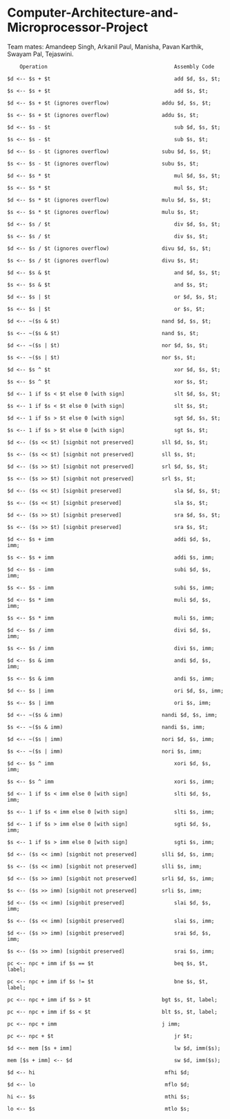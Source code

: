 # Computer-Architecture-and-Microprocessor-Project

Team mates: Amandeep Singh, Arkanil Paul, Manisha, Pavan Karthik, Swayam Pal, Tejaswini.

	
  
  
        Operation		                                  Assembly Code
		
	$d <-- $s + $t 		                                  add $d, $s, $t;
			
	$s <-- $s + $t 		                                  add $s, $t;
			
	$d <-- $s + $t (ignores overflow)		          addu $d, $s, $t;
			
	$s <-- $s + $t (ignores overflow)		          addu $s, $t;
			
	$d <-- $s - $t 		                                  sub $d, $s, $t;
			
	$s <-- $s - $t 		                                  sub $s, $t;
			
	$d <-- $s - $t (ignores overflow)		          subu $d, $s, $t;
			
	$s <-- $s - $t (ignores overflow)		          subu $s, $t;
			
	$d <-- $s * $t 		                                  mul $d, $s, $t;
			
	$s <-- $s * $t 		                                  mul $s, $t;
			
	$d <-- $s * $t (ignores overflow)		          mulu $d, $s, $t;
			
	$s <-- $s * $t (ignores overflow)		          mulu $s, $t;
			
	$d <-- $s / $t 		                                  div $d, $s, $t;
			
	$s <-- $s / $t 		                                  div $s, $t;
			
	$d <-- $s / $t (ignores overflow)		          divu $d, $s, $t;
			
	$s <-- $s / $t (ignores overflow)		          divu $s, $t;
			
	$d <-- $s & $t 		                                  and $d, $s, $t;
			
	$s <-- $s & $t 		                                  and $s, $t;
			  
	$d <-- $s | $t 		                                  or $d, $s, $t;
			
	$s <-- $s | $t 		                                  or $s, $t;
			
	$d <-- ~($s & $t)		                          nand $d, $s, $t;
			
	$s <-- ~($s & $t)		                          nand $s, $t;
			
	$d <-- ~($s | $t)		                          nor $d, $s, $t;
			
	$s <-- ~($s | $t)		                          nor $s, $t;
			
	$d <-- $s ^ $t		                                  xor $d, $s, $t;
			
	$s <-- $s ^ $t		                                  xor $s, $t;
			
	$d <-- 1 if $s < $t else 0 [with sign]		          slt $d, $s, $t;
			
	$s <-- 1 if $s < $t else 0 [with sign]		          slt $s, $t;
			
	$d <-- 1 if $s > $t else 0 [with sign]		          sgt $d, $s, $t;
			
	$s <-- 1 if $s > $t else 0 [with sign]		          sgt $s, $t;
			  
	$d <-- ($s << $t) [signbit not preserved]		  sll $d, $s, $t;
			
	$s <-- ($s << $t) [signbit not preserved]		  sll $s, $t;
			
	$d <-- ($s >> $t) [signbit not preserved]		  srl $d, $s, $t;
			
	$s <-- ($s >> $t) [signbit not preserved]		  srl $s, $t;
			
	$d <-- ($s << $t) [signbit preserved]		          sla $d, $s, $t;
			
	$s <-- ($s << $t) [signbit preserved]		          sla $s, $t;
			
	$d <-- ($s >> $t) [signbit preserved]		          sra $d, $s, $t;
			
	$s <-- ($s >> $t) [signbit preserved]		          sra $s, $t;
		
	$d <-- $s + imm		                                  addi $d, $s, imm;
			
	$s <-- $s + imm		                                  addi $s, imm;
			
	$d <-- $s - imm		                                  subi $d, $s, imm;
			
	$s <-- $s - imm		                                  subi $s, imm;
			
	$d <-- $s * imm		                                  muli $d, $s, imm;
			
	$s <-- $s * imm		                                  muli $s, imm;
			  
	$d <-- $s / imm		                                  divi $d, $s, imm;
			
	$s <-- $s / imm		                                  divi $s, imm;
			
	$d <-- $s & imm		                                  andi $d, $s, imm;
			
	$s <-- $s & imm		                                  andi $s, imm;
			  
	$d <-- $s | imm		                                  ori $d, $s, imm;
			
	$s <-- $s | imm		                                  ori $s, imm;
			
	$d <-- ~($s & imm)		                          nandi $d, $s, imm;
			
	$s <-- ~($s & imm)		                          nandi $s, imm;
			
	$d <-- ~($s | imm)		                          nori $d, $s, imm;
			
	$s <-- ~($s | imm)		                          nori $s, imm;
			
	$d <-- $s ^ imm		                                  xori $d, $s, imm;
			
	$s <-- $s ^ imm		                                  xori $s, imm;
			
	$d <-- 1 if $s < imm else 0 [with sign]		          slti $d, $s, imm;
			
	$s <-- 1 if $s < imm else 0 [with sign]		          slti $s, imm;
			
	$d <-- 1 if $s > imm else 0 [with sign]		          sgti $d, $s, imm;
			
	$s <-- 1 if $s > imm else 0 [with sign]		          sgti $s, imm;
			
	$d <-- ($s << imm) [signbit not preserved]		  slli $d, $s, imm;
			
	$s <-- ($s << imm) [signbit not preserved]		  slli $s, imm;
			
	$d <-- ($s >> imm) [signbit not preserved]		  srli $d, $s, imm;
			
	$s <-- ($s >> imm) [signbit not preserved]		  srli $s, imm;
			
	$d <-- ($s << imm) [signbit preserved]		          slai $d, $s, imm;
			
	$s <-- ($s << imm) [signbit preserved]		          slai $s, imm;
			
	$d <-- ($s >> imm) [signbit preserved]		          srai $d, $s, imm;
			
	$s <-- ($s >> imm) [signbit preserved]		          srai $s, imm;
		
	pc <-- npc + imm if $s == $t		                  beq $s, $t, label;
			
	pc <-- npc + imm if $s != $t		                  bne $s, $t, label;
			
	pc <-- npc + imm if $s > $t		                  bgt $s, $t, label;
			  
	pc <-- npc + imm if $s < $t		                  blt $s, $t, label;
			
	pc <-- npc + imm		                          j imm;
			
	pc <-- npc + $t		                                  jr $t;
		
	$d <-- mem [$s + imm]		                          lw $d, imm($s);
			
	mem [$s + imm] <-- $d		                          sw $d, imm($s);
			
	$d <-- hi		                                   mfhi $d;
			
	$d <-- lo		                                   mflo $d;
			
	hi <-- $s		                                   mthi $s;
			
	lo <-- $s		                                   mtlo $s;
